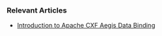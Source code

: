 ### Relevant Articles

- [Introduction to Apache CXF Aegis Data Binding](https://www.baeldung.com/aegis-data-binding-in-apache-cxf)
